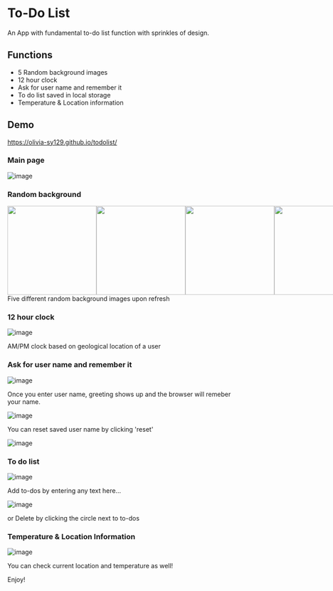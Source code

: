# To-Do List
An App with fundamental to-do list function with sprinkles of design.


## Functions

  - 5 Random background images
  - 12 hour clock
  - Ask for user name and remember it
  - To do list saved in local storage
  - Temperature & Location information


## Demo

https://olivia-sy129.github.io/todolist/

### Main page
![image](https://user-images.githubusercontent.com/81205807/120621022-7c097600-c498-11eb-9def-dc321ca789a9.png)

### Random background

<div style="display: flex;">
  <img width="200px" src="https://olivia-sy129.github.io/todolist/imgs/0.jpg" />
  <img width="200px" src="https://olivia-sy129.github.io/todolist/imgs/1.jpg" />
  <img width="200px" src="https://olivia-sy129.github.io/todolist/imgs/2.jpg" />
  <img width="200px" src="https://olivia-sy129.github.io/todolist/imgs/3.jpg" />
  <img width="200px" src="https://olivia-sy129.github.io/todolist/imgs/4.jpg" />
</div>
Five different random background images upon refresh

### 12 hour clock
![image](https://user-images.githubusercontent.com/81205807/120623431-afe59b00-c49a-11eb-8e14-2acac5d16525.png)  

AM/PM clock based on geological location of a user

### Ask for user name and remember it
![image](https://user-images.githubusercontent.com/81205807/120623635-de637600-c49a-11eb-8e43-d2deb2d01cb1.png)  

Once you enter user name, greeting shows up and the browser will remeber your name. </br>

![image](https://user-images.githubusercontent.com/81205807/120628634-deb24000-c49f-11eb-8b58-451b8c0bdea3.png)

You can reset saved user name by clicking 'reset'  </br>

![image](https://user-images.githubusercontent.com/81205807/120628770-099c9400-c4a0-11eb-8170-58cb038c33c0.png)

### To do list
![image](https://user-images.githubusercontent.com/81205807/120628901-2f299d80-c4a0-11eb-8d95-3470107cbf3d.png)  

Add to-dos by entering any text here... </br>

![image](https://user-images.githubusercontent.com/81205807/120629280-9e9f8d00-c4a0-11eb-9d93-ef21bafd285b.png)  

or Delete by clicking the circle next to to-dos

### Temperature & Location Information
![image](https://user-images.githubusercontent.com/81205807/120629442-c8f14a80-c4a0-11eb-91c4-d3561370124d.png)  

You can check current location and temperature as well!

Enjoy!



